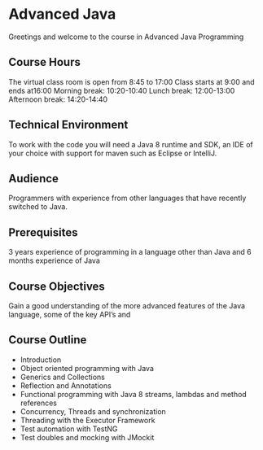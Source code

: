 # Advanced Java
Greetings and welcome to the course in Advanced Java Programming

## Course Hours
The virtual class room is open from 8:45 to 17:00
Class starts at 9:00 and ends at16:00
Morning break: 10:20-10:40
Lunch break: 12:00-13:00
Afternoon break: 14:20-14:40
 
## Technical Environment
To work with the code you will need a Java 8 runtime and SDK, an IDE of your choice with support for maven such as Eclipse or IntelliJ.

## Audience
Programmers with experience from other languages that have recently switched to Java. 

## Prerequisites
3 years experience of programming in a language other than Java and 6 months experience of Java
 
## Course Objectives
Gain a good understanding of the more advanced features of the Java language, some of the key API’s and
 
## Course Outline
* Introduction
* Object oriented programming with Java
* Generics and Collections
* Reflection and Annotations
* Functional programming with Java 8 streams, lambdas and method references
* Concurrency, Threads and synchronization
* Threading with the Executor Framework
* Test automation with TestNG
* Test doubles and mocking with JMockit
